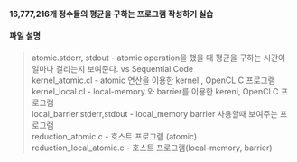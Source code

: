 #### 16,777,216개 정수들의 평균을 구하는 프로그램 작성하기 실습

#### 파일 설명

> atomic.stderr, stdout	- atomic operation을 했을 때 평균을 구하는 시간이 얼마나 걸리는지 보여준다. vs Sequential Code <br />
> kernel_atomic.cl - atomic 연산을 이용한 kernel , OpenCL C 프로그램<br />
> kernel_local.cl	- local-memory 와 barrier를 이용한 kerenl, OpenCl C 프로그램<br /> 
> local_barrier.stderr,stdout	- local_memory barrier 사용할때 보여주는 프로그램<br />
> reduction_atomic.c	- 호스트 프로그램 (atomic)<br />
> reduction_local_atomic.c - 호스트 프로그램(local-memory, barrier)<br />
